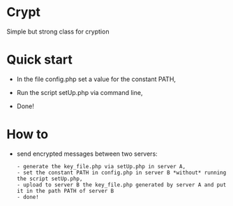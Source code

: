 # Crypt
Simple but strong class for cryption

# Quick start

- In the file config.php set a value for the constant PATH,

- Run the script setUp.php via command line,

- Done!

# How to

- send encrypted messages between two servers:

      - generate the key_file.php via setUp.php in server A,
      - set the constant PATH in config.php in server B *without* running the script setUp.php, 
      - upload to server B the key_file.php generated by server A and put it in the path PATH of server B
      - done!
     

